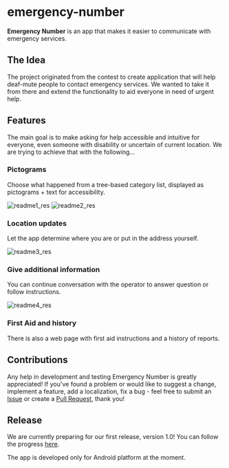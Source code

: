 # emergency-number
**Emergency Number** is an app that makes it easier to communicate with emergency services.

## The Idea
The project originated from the contest to create application that will help deaf-mute people to contact emergency services. We wanted to take it from there and extend the functionality to aid everyone in need of urgent help.

## Features
The main goal is to make asking for help accessible and intuitive for everyone, even someone with disability or uncertain of current location. We are trying to achieve that with the following...
### Pictograms
Choose what happened from a tree-based category list, displayed as pictograms + text for accessibility.

![readme1_res](https://user-images.githubusercontent.com/16925074/32454900-dede7a46-c320-11e7-9879-cf3f471a0b76.png) ![readme2_res](https://user-images.githubusercontent.com/16925074/32454902-def7c94c-c320-11e7-8cc1-f36661b638f9.png)

### Location updates
Let the app determine where you are or put in the address yourself.

![readme3_res](https://user-images.githubusercontent.com/16925074/32455749-76c9441a-c323-11e7-8b8b-771687683256.png)

### Give additional information
You can continue conversation with the operator to answer question or follow instructions.

![readme4_res](https://user-images.githubusercontent.com/16925074/32457343-1864e5ea-c329-11e7-9665-dd34e30f5af9.png)


### First Aid and history
There is also a web page with first aid instructions and a history of reports.

## Contributions
Any help in development and testing Emergency Number is greatly appreciated!
If you've found a problem or would like to suggest a change,  implement a feature, add a localization, fix a bug - feel free to submit an [Issue](https://github.com/LukasPaczos/emergency-number/issues) or create a [Pull Request](https://github.com/LukasPaczos/emergency-number/pulls), thank you!

## Release
We are currently preparing for our first release, version 1.0! You can follow the progress [here](https://github.com/LukasPaczos/emergency-number/milestone/1).

The app is developed only for Android platform at the moment.
